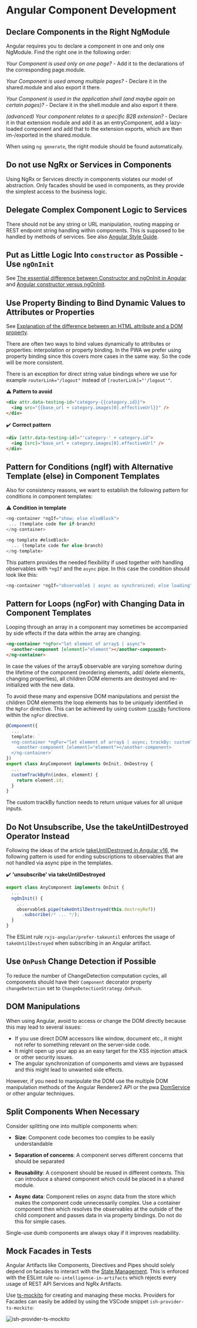 <!--
kb_guide
kb_pwa
kb_everyone
kb_sync_latest_only
-->

# Angular Component Development

## Declare Components in the Right NgModule

Angular requires you to declare a component in one and only one NgModule.
Find the right one in the following order:

_Your Component is used only on one page?_ - Add it to the declarations of the corresponding page.module.

_Your Component is used among multiple pages?_ - Declare it in the shared.module and also export it there.

_Your Component is used in the application shell (and maybe again on certain pages)?_ - Declare it in the shell.module and also export it there.

_(advanced) Your component relates to a specific B2B extension?_ - Declare it in that extension module and add it as an entryComponent, add a lazy-loaded component and add that to the extension exports, which are then im-/exported in the shared.module.

When using `ng generate`, the right module should be found automatically.

## Do not use NgRx or Services in Components

Using NgRx or Services directly in components violates our model of abstraction.
Only facades should be used in components, as they provide the simplest access to the business logic.

## Delegate Complex Component Logic to Services

There should not be any string or URL manipulation, routing mapping or REST endpoint string handling within components.
This is supposed to be handled by methods of services.
See also [Angular Style Guide](https://angular.io/guide/styleguide#style-05-15).

## Put as Little Logic Into `constructor` as Possible - Use `ngOnInit`

See [The essential difference between Constructor and ngOnInit in Angular](https://angular.love/the-essential-difference-between-constructor-and-ngoninit-in-angular) and [Angular constructor versus ngOnInit](https://ultimatecourses.com/blog/angular-constructor-ngoninit-lifecycle-hook).

## Use Property Binding to Bind Dynamic Values to Attributes or Properties

See [Explanation of the difference between an HTML attribute and a DOM property](https://angular.io/guide/template-syntax#html-attribute-vs-dom-property).

There are often two ways to bind values dynamically to attributes or properties: interpolation or property binding.
In the PWA we prefer using property binding since this covers more cases in the same way.
So the code will be more consistent.

There is an exception for direct string value bindings where we use for example `routerLink="/logout"` instead of `[routerLink]="'/logout'"`.

:warning: **Pattern to avoid**

```html
<div attr.data-testing-id="category-{{category.id}}">
  <img src="{{base_url + category.images[0].effectiveUrl}}" />
</div>
```

:heavy_check_mark: **Correct pattern**

```html
<div [attr.data-testing-id]="'category-' + category.id">
  <img [src]="base_url + category.images[0].effectiveUrl" />
</div>
```

## Pattern for Conditions (ngIf) with Alternative Template (else) in Component Templates

Also for consistency reasons, we want to establish the following pattern for conditions in component templates:

:warning: **Condition in template**

```typescript
<ng-container *ngIf="show; else elseBlock">
 ... (template code for if-branch)
</ng-container>

<ng-template #elseBlock>
  ... (template code for else-branch)
</ng-template>
```

This pattern provides the needed flexibility if used together with handling observables with `*ngIf` and the `async` pipe.
In this case the condition should look like this:

```typescript
<ng-container *ngIf="observable$ | async as synchronized; else loading">
```

## Pattern for Loops (ngFor) with Changing Data in Component Templates

Looping through an array in a component may sometimes be accompanied by side effects if the data within the array are changing.

```html
<ng-container *ngFor="let element of array$ | async">
  <another-component [element]="element"></another-component>
</ng-container>
```

In case the values of the array$ observable are varying somehow during the lifetime of the component (reordering elements, add/ delete elements, changing properties), all children DOM elements are destroyed and re-initialized with the new data.

To avoid these many and expensive DOM manipulations and persist the children DOM elements the loop elements has to be uniquely identified in the `NgFor` directive.
This can be achieved by using custom [`trackBy`](https://angular.io/api/core/TrackByFunction) functions within the `ngFor` directive.

```typescript
@Component({
  ...
  template: `
  <ng-container *ngFor="let element of array$ | async; trackBy: customTrackByFn">
    <another-component [element]="element"></another-component>
  </ng-container>`
})
export class AnyComponent implements OnInit, OnDestroy {
  ...
  customTrackByFn(index, element) {
    return element.id;
  }
}
```

The custom trackBy function needs to return unique values for all unique inputs.

## Do Not Unsubscribe, Use the takeUntilDestroyed Operator Instead

Following the ideas of the article [takeUntilDestroyed in Angular v16](https://angular.love/takeuntildestroy-in-angular-v16), the following pattern is used for ending subscriptions to observables that are not handled via async pipe in the templates.

:heavy_check_mark: **'unsubscribe' via takeUntilDestroyed**

```typescript
export class AnyComponent implements OnInit {
  ...
  ngOnInit() {
    ...
    observable$.pipe(takeUntilDestroyed(this.destroyRef))
      .subscribe(/* ... */);
  }
}
```

The ESLint rule `rxjs-angular/prefer-takeuntil` enforces the usage of `takeUntilDestroyed` when subscribing in an Angular artifact.

## Use `OnPush` Change Detection if Possible

To reduce the number of ChangeDetection computation cycles, all components should have their `Component` decorator property `changeDetection` set to `ChangeDetectionStrategy.OnPush`.

## DOM Manipulations

When using Angular, avoid to access or change the DOM directly because this may lead to several issues:

- If you use direct DOM accessors like window, document etc., it might not refer to something relevant on the server-side code.
- It might open up your app as an easy target for the XSS injection attack or other security issues.
- The angular synchronization of components amd views are bypassed and this might lead to unwanted side effects.

However, if you need to manipulate the DOM use the multiple DOM manipulation methods of the Angular Renderer2 API or the pwa [DomService](../../src/app/core/utils/dom/dom.service.ts) or other angular techniques.

## Split Components When Necessary

Consider splitting one into multiple components when:

- **Size**: Component code becomes too complex to be easily understandable

- **Separation of concerns**: A component serves different concerns that should be separated

- **Reusability**: A component should be reused in different contexts. This can introduce a shared component which could be placed in a shared module.

- **Async data**: Component relies on async data from the store which makes the component code unnecessarily complex. Use a container component then which resolves the observables at the outside of the child component and passes data in via property bindings. Do not do this for simple cases.

Single-use dumb components are always okay if it improves readability.

## Mock Facades in Tests

Angular Artifacts like Components, Directives and Pipes should solely depend on facades to interact with the [State Management](../concepts/state-management.md).
This is enforced with the ESLint rule `no-intelligence-in-artifacts` which rejects every usage of REST API Services and NgRx Artifacts.

Use [ts-mockito](https://github.com/NagRock/ts-mockito) for creating and managing these mocks.
Providers for Facades can easily be added by using the VSCode snippet `ish-provider-ts-mockito`:

![ish-provider-ts-mockito](ish-provider-ts-mockito.gif 'VSCode snippet ish-provider-ts-mockito in action')
